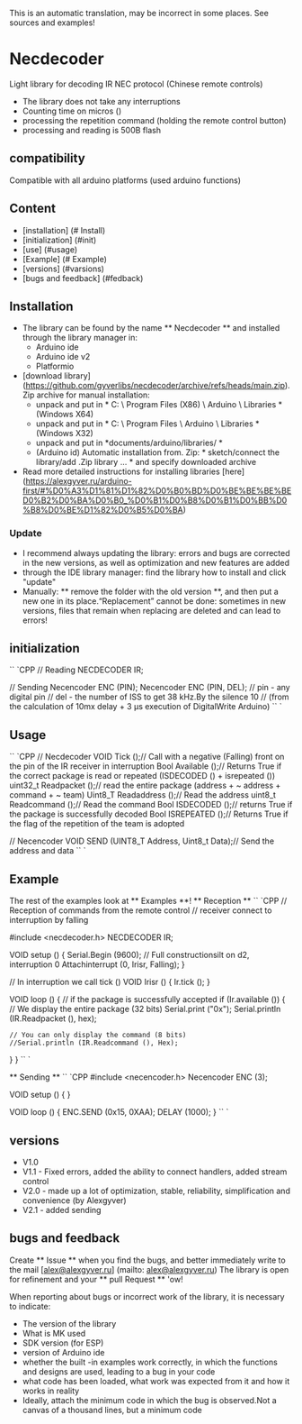 This is an automatic translation, may be incorrect in some places. See sources and examples!

# Necdecoder
Light library for decoding IR NEC protocol (Chinese remote controls)
- The library does not take any interruptions
- Counting time on micros ()
- processing the repetition command (holding the remote control button)
- processing and reading is 500B flash

## compatibility
Compatible with all arduino platforms (used arduino functions)

## Content
- [installation] (# Install)
- [initialization] (#init)
- [use] (#usage)
- [Example] (# Example)
- [versions] (#varsions)
- [bugs and feedback] (#fedback)

<a id="install"> </a>
## Installation
- The library can be found by the name ** Necdecoder ** and installed through the library manager in:
    - Arduino ide
    - Arduino ide v2
    - Platformio
- [download library] (https://github.com/gyverlibs/necdecoder/archive/refs/heads/main.zip). Zip archive for manual installation:
    - unpack and put in * C: \ Program Files (X86) \ Arduino \ Libraries * (Windows X64)
    - unpack and put in * C: \ Program Files \ Arduino \ Libraries * (Windows X32)
    - unpack and put in *documents/arduino/libraries/ *
    - (Arduino id) Automatic installation from. Zip: * sketch/connect the library/add .Zip library ... * and specify downloaded archive
- Read more detailed instructions for installing libraries [here] (https://alexgyver.ru/arduino-first/#%D0%A3%D1%81%D1%82%D0%B0%BD%D0%BE%BE%BE%BED0%B2%D0%BA%D0%B0_%D0%B1%D0%B8%D0%B1%D0%BB%D0%B8%D0%BE%D1%82%D0%B5%D0%BA)
### Update
- I recommend always updating the library: errors and bugs are corrected in the new versions, as well as optimization and new features are added
- through the IDE library manager: find the library how to install and click "update"
- Manually: ** remove the folder with the old version **, and then put a new one in its place.“Replacement” cannot be done: sometimes in new versions, files that remain when replacing are deleted and can lead to errors!


<a id="init"> </a>
## initialization
`` `CPP
// Reading
NECDECODER IR;

// Sending
Necencoder ENC (PIN);
Necencoder ENC (PIN, DEL);
// pin - any digital pin
// del - the number of ISS to get 38 kHz.By the silence 10
// (from the calculation of 10mx delay + 3 μs execution of DigitalWrite Arduino)
`` `

<a id="usage"> </a>
## Usage
`` `CPP
// Necdecoder
VOID Tick ();// Call with a negative (Falling) front on the pin of the IR receiver in interruption
Bool Available ();// Returns True if the correct package is read or repeated (ISDECODED () + isrepeated ())
uint32_t Readpacket ();// read the entire package (address + ~ address + command + ~ team)
Uint8_T Readaddress ();// Read the address
uint8_t Readcommand ();// Read the command
Bool ISDECODED ();// returns True if the package is successfully decoded
Bool ISREPEATED ();// Returns True if the flag of the repetition of the team is adopted

// Necencoder
VOID SEND (UINT8_T Address, Uint8_t Data);// Send the address and data
`` `

<a id="EXAMPLE"> </a>
## Example
The rest of the examples look at ** Examples **!
** Reception **
`` `CPP
// Reception of commands from the remote control
// receiver connect to interruption by falling

#include <necdecoder.h>
NECDECODER IR;

VOID setup () {
  Serial.Begin (9600);
  // Full constructionsilt on d2, interruption 0
  Attachinterrupt (0, Irisr, Falling);
}

// In interruption we call tick ()
VOID Irisr () {
  Ir.tick ();
}

VOID loop () {
  // if the package is successfully accepted
  if (Ir.available ()) {
    // We display the entire package (32 bits)
    Serial.print ("0x");
    Serial.println (IR.Readpacket (), hex);

    // You can only display the command (8 bits)
    //Serial.println (IR.Readcommand (), Hex);
  }
}
`` `

** Sending **
`` `CPP
#include <necencoder.h>
Necencoder ENC (3);

VOID setup () {
}

VOID loop () {
  ENC.SEND (0x15, 0XAA);
  DELAY (1000);
}
`` `

<a id="versions"> </a>
## versions
- V1.0
- V1.1 - Fixed errors, added the ability to connect handlers, added stream control
- V2.0 - made up a lot of optimization, stable, reliability, simplification and convenience (by Alexgyver)
- V2.1 - added sending

<a id="feedback"> </a>
## bugs and feedback
Create ** Issue ** when you find the bugs, and better immediately write to the mail [alex@alexgyver.ru] (mailto: alex@alexgyver.ru)
The library is open for refinement and your ** pull Request ** 'ow!


When reporting about bugs or incorrect work of the library, it is necessary to indicate:
- The version of the library
- What is MK used
- SDK version (for ESP)
- version of Arduino ide
- whether the built -in examples work correctly, in which the functions and designs are used, leading to a bug in your code
- what code has been loaded, what work was expected from it and how it works in reality
- Ideally, attach the minimum code in which the bug is observed.Not a canvas of a thousand lines, but a minimum code